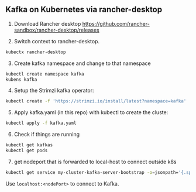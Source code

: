 ## Kafka on Kubernetes via rancher-desktop
 1. Download Rancher desktop https://github.com/rancher-sandbox/rancher-desktop/releases 
 
 2. Switch context to rancher-desktop.
```bash
kubectx rancher-desktop
 ```

 3. Create kafka namespace and change to that namespace
 ```bash
 kubectl create namespace kafka
 kubens kafka
 ```

 4. Setup the Strimzi kafka operator:
 ```bash
 kubectl create -f 'https://strimzi.io/install/latest?namespace=kafka'
 ```
 
 5. Apply kafka.yaml (in this repo) with kubectl to create the cluste:
 ```bash
 kubectl apply -f kafka.yaml
 ```

 6. Check if things are running
 ```bash
 kubectl get kafkas
 kubectl get pods
 ```

 7. get nodeport that is forwarded to local-host to connect outside k8s
 ```bash
 kubectl get service my-cluster-kafka-server-bootstrap -o=jsonpath='{.spec.ports[0].nodePort}{"\n"}'
 ```
 Use `localhost:<nodePort>` to connect to Kafka.
